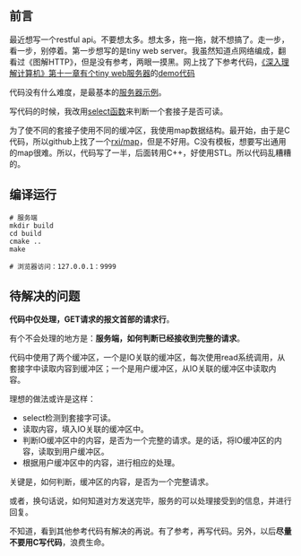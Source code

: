 ## 前言
最近想写一个restful api。不要想太多。想太多，拖一拖，就不想搞了。走一步，看一步，别停着。第一步想写的是tiny web server。我虽然知道点网络编成，翻看过《图解HTTP》，但是没有参考，两眼一摸黑。网上找了下参考代码，[《深入理解计算机》第十一章有个tiny web服务器](https://hansimov.gitbook.io/csapp/part3/ch11-network-programming/11.6-putting-it-together-the-tiny-web-server)的[demo代码](https://github.com/scauxun/Tiny-Web-Server)

代码没有什么难度，是最基本的[服务器示例](https://da1234cao.blog.csdn.net/article/details/105069496)。

写代码的时候，我改用[select函数](https://da1234cao.blog.csdn.net/article/details/125462501)来判断一个套接子是否可读。

为了使不同的套接子使用不同的缓冲区，我使用map数据结构。最开始，由于是C代码，所以github上找了一个[rxi/map](https://github.com/rxi/map)，但是不好用。C没有模板，想要写出通用的map很难。所以，代码写了一半，后面转用C++，好使用STL。所以代码乱糟糟的。

## 编译运行

```shell
# 服务端
mkdir build
cd build
cmake ..
make

# 浏览器访问：127.0.0.1：9999
```

## 待解决的问题

**代码中仅处理，GET请求的报文首部的请求行**。

有个不会处理的地方是：**服务端，如何判断已经接收到完整的请求**。

代码中使用了两个缓冲区，一个是IO关联的缓冲区，每次使用read系统调用，从套接字中读取内容到缓冲区；一个是用户缓冲区，从IO关联的缓冲区中读取内容。

理想的做法或许是这样：
* select检测到套接字可读。
* 读取内容，填入IO关联的缓冲区中。
* 判断IO缓冲区中的内容，是否为一个完整的请求。是的话，将IO缓冲区的内容，读取到用户缓冲区。
* 根据用户缓冲区中的内容，进行相应的处理。

关键是，如何判断，缓冲区的内容，是否为一个完整请求。

或者，换句话说，如何知道对方发送完毕，服务的可以处理接受到的信息，并进行回复。

不知道，看到其他参考代码有解决的再说。有了参考，再写代码。另外，以后**尽量不要用C写代码**，浪费生命。